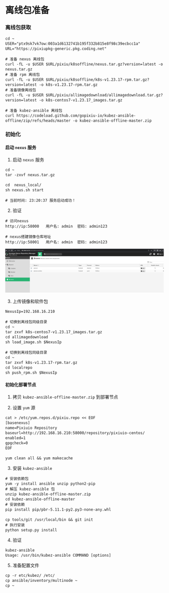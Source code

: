 # 离线包准备

### 离线包获取
  ```shell
  cd ~
  USER="ptx9sk7vk7ow:003a1d6132741b195f332b815e8f98c39ecbcc1a"
  URL="https://pixiupkg-generic.pkg.coding.net"

  # 准备 nexus 离线包
  curl -fL -u $USER $URL/pixiu/k8soffline/nexus.tar.gz?version=latest -o nexus.tar.gz
  # 准备 rpm 离线包
  curl -fL -u $USER $URL/pixiu/k8soffline/k8s-v1.23.17-rpm.tar.gz?version=latest -o k8s-v1.23.17-rpm.tar.gz
  # 准备镜像离线包
  curl -fL -u $USER $URL/pixiu/allimagedownload/allimagedownload.tar.gz?version=latest -o k8s-centos7-v1.23.17_images.tar.gz

  # 准备 kubez-ansible 离线包
  curl https://codeload.github.com/gopixiu-io/kubez-ansible-offline/zip/refs/heads/master -o kubez-ansible-offline-master.zip
  ```

### 初始化

#### 启动 `nexus` 服务
1. 启动 `nexus` 服务
  ```shell
  cd ~
  tar -zxvf nexus.tar.gz

  cd  nexus_local/
  sh nexus.sh start

  # 当前时间: 23:20:37 服务启动成功！
  ```

2. 验证
  ```shell
  # 访问nexus
  http://ip:58000   用户名: admin  密码: admin123

  # nexus搭建镜像仓库地址
  http://ip:58001   用户名: admin  密码: admin123
  ```
![nexus](../img/nexus.png)

3. 上传镜像和软件包
  ```shell
  NexusIp=192.168.16.210

  # 切换到离线包同级目录
  cd ~
  tar zxvf k8s-centos7-v1.23.17_images.tar.gz
  cd allimagedownload
  sh load_image.sh $NexusIp

  # 切换到离线包同级目录
  cd ~
  tar zxvf k8s-v1.23.17-rpm.tar.gz
  cd localrepo
  sh push_rpm.sh $NexusIp
  ```

#### 初始化部署节点
1. 拷贝 `kubez-ansible-offline-master.zip` 到部署节点

2. 设置 `yum` 源
```shell
cat > /etc/yum.repos.d/pixiu.repo << EOF
[basenexus]
name=Pixiuio Repository
baseurl=http://192.168.16.210:58000/repository/pixiuio-centos/
enabled=1
gpgcheck=0
EOF

yum clean all && yum makecache
```

3. 安装 `kubez-ansible`
```shell
# 安装依赖包
yum -y install ansible unzip python2-pip
# 解压 kubez-ansible 包
unzip kubez-ansible-offline-master.zip
cd kubez-ansible-offline-master
# 安装依赖
pip install pip/pbr-5.11.1-py2.py3-none-any.whl

cp tools/git /usr/local/bin && git init
# 执行安装
python setup.py install
```

4. 验证
```shell
kubez-ansible
Usage: /usr/bin/kubez-ansible COMMAND [options]
```

5. 准备配置文件
```shell
cp -r etc/kubez/ /etc/
cp ansible/inventory/multinode ~
cp ~
```
